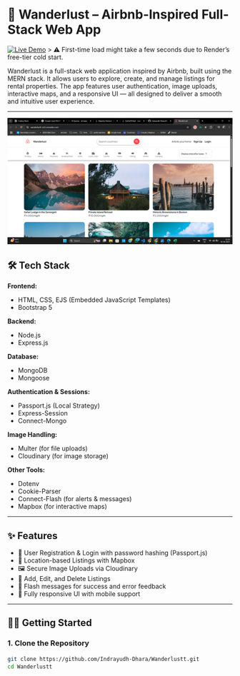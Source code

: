 # 🏡 Wanderlust – Airbnb-Inspired Full-Stack Web App
[![Live Demo](https://img.shields.io/badge/Render-Live_Demo-%2346E3B7?logo=render)](https://wanderlustt-ziz3.onrender.com)  > ⚠️ First-time load might take a few seconds due to Render’s free-tier cold start.

Wanderlust is a full-stack web application inspired by Airbnb, built using the MERN stack. It allows users to explore, create, and manage listings for rental properties. The app features user authentication, image uploads, interactive maps, and a responsive UI — all designed to deliver a smooth and intuitive user experience.

---

![Demo Screenshot](./public/Screenshot.png)

## 🛠️ Tech Stack

**Frontend:**
- HTML, CSS, EJS (Embedded JavaScript Templates)
- Bootstrap 5

**Backend:**
- Node.js
- Express.js

**Database:**
- MongoDB
- Mongoose

**Authentication & Sessions:**
- Passport.js (Local Strategy)
- Express-Session
- Connect-Mongo

**Image Handling:**
- Multer (for file uploads)
- Cloudinary (for image storage)

**Other Tools:**
- Dotenv
- Cookie-Parser
- Connect-Flash (for alerts & messages)
- Mapbox (for interactive maps)

---

## ✨ Features

- 🔐 User Registration & Login with password hashing (Passport.js)
- 🧭 Location-based Listings with Mapbox
- 🖼️ Secure Image Uploads via Cloudinary
- 📝 Add, Edit, and Delete Listings
- 💬 Flash messages for success and error feedback
- 📱 Fully responsive UI with mobile support

---

## 🧑‍💻 Getting Started

### 1. Clone the Repository
```bash
git clone https://github.com/Indrayudh-Dhara/Wanderlustt.git
cd Wanderlustt
